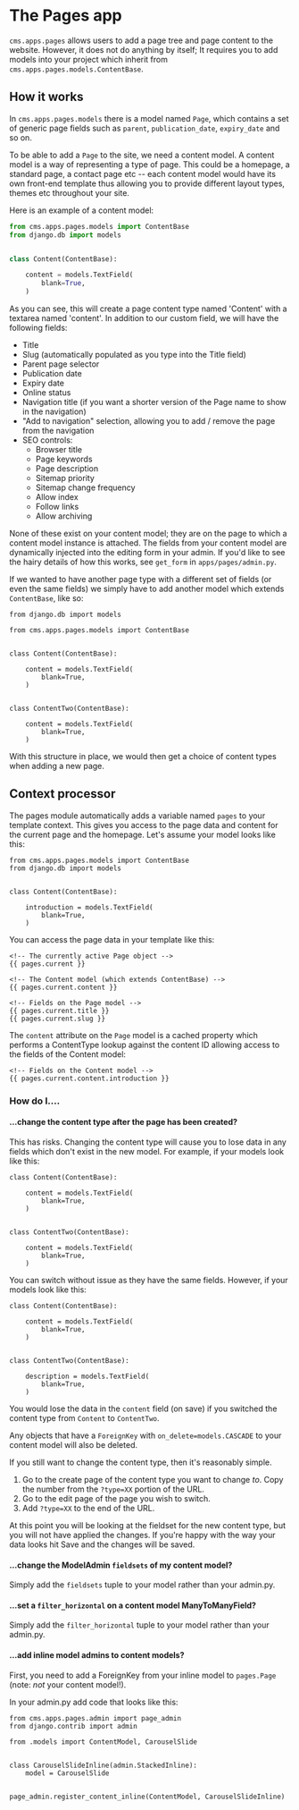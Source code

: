 # The Pages app

`cms.apps.pages` allows users to add a page tree and page content to the website. However, it does not do anything by itself; It requires you to add models into your project which inherit from `cms.apps.pages.models.ContentBase`.

## How it works

In `cms.apps.pages.models` there is a model named `Page`, which contains a set of generic page fields such as `parent`, `publication_date`, `expiry_date` and so on.

To be able to add a `Page` to the site, we need a content model.  A content model is a way of representing a type of page. This could be a homepage, a standard page, a contact page etc -- each content model would have its own front-end template thus allowing you to provide different layout types, themes etc throughout your site.

Here is an example of a content model:


```python
from cms.apps.pages.models import ContentBase
from django.db import models


class Content(ContentBase):

    content = models.TextField(
        blank=True,
    )
```


As you can see, this will create a page content type named 'Content' with a textarea named 'content'.  In addition to our custom field, we will have the following fields:

* Title
* Slug (automatically populated as you type into the Title field)
* Parent page selector
* Publication date
* Expiry date
* Online status
* Navigation title (if you want a shorter version of the Page name to show in the navigation)
* "Add to navigation" selection, allowing you to add / remove the page from the navigation
* SEO controls:
  * Browser title
  * Page keywords
  * Page description
  * Sitemap priority
  * Sitemap change frequency
  * Allow index
  * Follow links
  * Allow archiving

None of these exist on your content model; they are on the page to which a content model instance is attached. The fields from your content model are dynamically injected into the editing form in your admin. If you'd like to see the hairy details of how this works, see `get_form` in `apps/pages/admin.py`.

If we wanted to have another page type with a different set of fields (or even the same fields) we simply have to add another model which extends `ContentBase`, like so:

```
from django.db import models

from cms.apps.pages.models import ContentBase


class Content(ContentBase):

    content = models.TextField(
        blank=True,
    )


class ContentTwo(ContentBase):

    content = models.TextField(
        blank=True,
    )
```

With this structure in place, we would then get a choice of content types when adding a new page.

## Context processor

The pages module automatically adds a variable named `pages` to your template context. This gives you access to the page data and content for the current page and the homepage.  Let's assume your model looks like this:


```
from cms.apps.pages.models import ContentBase
from django.db import models


class Content(ContentBase):

    introduction = models.TextField(
        blank=True,
    )
```

You can access the page data in your template like this:

```
<!-- The currently active Page object -->
{{ pages.current }}

<!-- The Content model (which extends ContentBase) -->
{{ pages.current.content }}

<!-- Fields on the Page model -->
{{ pages.current.title }}
{{ pages.current.slug }}
```

The `content` attribute on the `Page` model is a cached property which performs a ContentType lookup against the content ID allowing access to the fields of the Content model:

```
<!-- Fields on the Content model -->
{{ pages.current.content.introduction }}
```

### How do I....

#### ...change the content type after the page has been created?

This has risks.  Changing the content type will cause you to lose data in any fields which don't exist in the new model. For example, if your models look like this:

```
class Content(ContentBase):

    content = models.TextField(
        blank=True,
    )


class ContentTwo(ContentBase):

    content = models.TextField(
        blank=True,
    )
```

You can switch without issue as they have the same fields. However, if your models look like this:

```
class Content(ContentBase):

    content = models.TextField(
        blank=True,
    )


class ContentTwo(ContentBase):

    description = models.TextField(
        blank=True,
    )
```

You would lose the data in the `content` field (on save) if you switched the content type from `Content` to `ContentTwo`.

Any objects that have a `ForeignKey` with `on_delete=models.CASCADE` to your content model will also be deleted.

If you still want to change the content type, then it's reasonably simple.

1. Go to the create page of the content type you want to change *to*. Copy the number from the `?type=XX` portion of the URL.
2. Go to the edit page of the page you wish to switch.
3. Add `?type=XX` to the end of the URL.

At this point you will be looking at the fieldset for the new content type, but you will not have applied the changes.  If you're happy with the way your data looks hit Save and the changes will be saved.

#### ...change the ModelAdmin `fieldsets` of my content model?

Simply add the `fieldsets` tuple to your model rather than your admin.py.

#### ...set a `filter_horizontal` on a content model ManyToManyField?

Simply add the `filter_horizontal` tuple to your model rather than your admin.py.

#### ...add inline model admins to content models?

First, you need to add a ForeignKey from your inline model to `pages.Page` (note: *not* your content model!).

In your admin.py add code that looks like this:

```
from cms.apps.pages.admin import page_admin
from django.contrib import admin

from .models import ContentModel, CarouselSlide


class CarouselSlideInline(admin.StackedInline):
    model = CarouselSlide


page_admin.register_content_inline(ContentModel, CarouselSlideInline)
```
